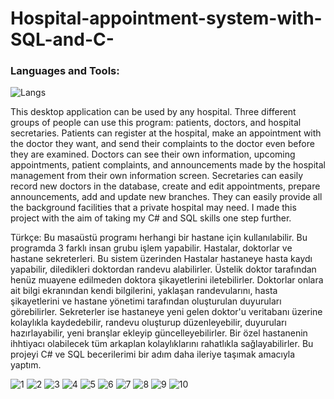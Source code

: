 # Hospital-appointment-system-with-SQL-and-C-


<h3 align="left">Languages ​​and Tools:</h3>

![Langs](https://skillicons.dev/icons?i=cs,mysql,visualstudio,")



This desktop application can be used by any hospital. Three different groups of people can use this program: patients, doctors, and hospital secretaries. Patients can register at the hospital, make an appointment with the doctor they want, and send their complaints to the doctor even before they are examined. Doctors can see their own information, upcoming appointments, patient complaints, and announcements made by the hospital management from their own information screen. Secretaries can easily record new doctors in the database, create and edit appointments, prepare announcements, add and update new branches. They can easily provide all the background facilities that a private hospital may need. I made this project with the aim of taking my C# and SQL skills one step further.

Türkçe:
Bu masaüstü programı herhangi bir hastane için kullanılabilir. Bu programda 3 farklı insan grubu işlem yapabilir.
Hastalar, doktorlar ve hastane sekreterleri. Bu sistem üzerinden Hastalar hastaneye hasta kaydı yapabilir,
diledikleri doktordan randevu alabilirler. Üstelik doktor tarafından henüz muayene edilmeden doktora şikayetlerini iletebilirler.
Doktorlar onlara ait bilgi ekranından kendi bilgilerini, yaklaşan randevularını, hasta şikayetlerini ve hastane 
yönetimi tarafından oluşturulan duyuruları görebilirler.
Sekreterler ise hastaneye yeni gelen doktor'u veritabanı üzerine kolaylıkla kaydedebilir, randevu oluşturup düzenleyebilir,
duyuruları hazırlayabilir, yeni branşlar ekleyip güncelleyebilirler. Bir özel hastanenin ihhtiyacı olabilecek
tüm arkaplan kolaylıklarını rahatlıkla sağlayabilirler. Bu projeyi C# ve SQL becerilerimi bir adım daha ileriye taşımak 
amacıyla yaptım.



![1](https://github.com/ozcanbayram/Hospital-appointment-system-with-SQL-and-C-/assets/117665864/5f60a7ad-3ee5-498f-99ae-9b77b0306675)
![2](https://github.com/ozcanbayram/Hospital-appointment-system-with-SQL-and-C-/assets/117665864/b5afbe06-70ea-4617-82f6-2ad30a308563)
![3](https://github.com/ozcanbayram/Hospital-appointment-system-with-SQL-and-C-/assets/117665864/cfc1250b-5b67-4591-a3db-f4e409968fe5)
![4](https://github.com/ozcanbayram/Hospital-appointment-system-with-SQL-and-C-/assets/117665864/5b2524f9-027f-4704-9c3e-a6a4dac085bf)
![5](https://github.com/ozcanbayram/Hospital-appointment-system-with-SQL-and-C-/assets/117665864/69e290c2-93b5-401d-88b3-82170d4beafa)
![6](https://github.com/ozcanbayram/Hospital-appointment-system-with-SQL-and-C-/assets/117665864/17a520c4-63c3-4f8b-aef3-29516025fabf)
![7](https://github.com/ozcanbayram/Hospital-appointment-system-with-SQL-and-C-/assets/117665864/05c5679a-a2a7-4f71-8645-f9346418f21e)
![8](https://github.com/ozcanbayram/Hospital-appointment-system-with-SQL-and-C-/assets/117665864/ccf456ba-ea1e-4d72-a5b3-d0422cca05c8)
![9](https://github.com/ozcanbayram/Hospital-appointment-system-with-SQL-and-C-/assets/117665864/aadb47ef-48d1-4a66-bd7d-bbc0306c13e1)
![10](https://github.com/ozcanbayram/Hospital-appointment-system-with-SQL-and-C-/assets/117665864/8dd9d577-7dc8-47a3-ad48-0e0e6a19f438)
